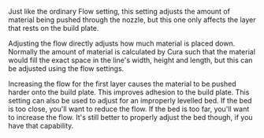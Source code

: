 Just like the ordinary Flow setting, this setting adjusts the amount of material being pushed through the nozzle, but this one only affects the layer that rests on the build plate.

Adjusting the flow directly adjusts how much material is placed down. Normally the amount of material is calculated by Cura such that the material would fill the exact space in the line's width, height and length, but this can be adjusted using the flow settings.

Increasing the flow for the first layer causes the material to be pushed harder onto the build plate. This improves adhesion to the build plate. This setting can also be used to adjust for an improperly levelled bed. If the bed is too close, you'll want to reduce the flow. If the bed is too far, you'll want to increase the flow. It's still better to properly adjust the bed though, if you have that capability.